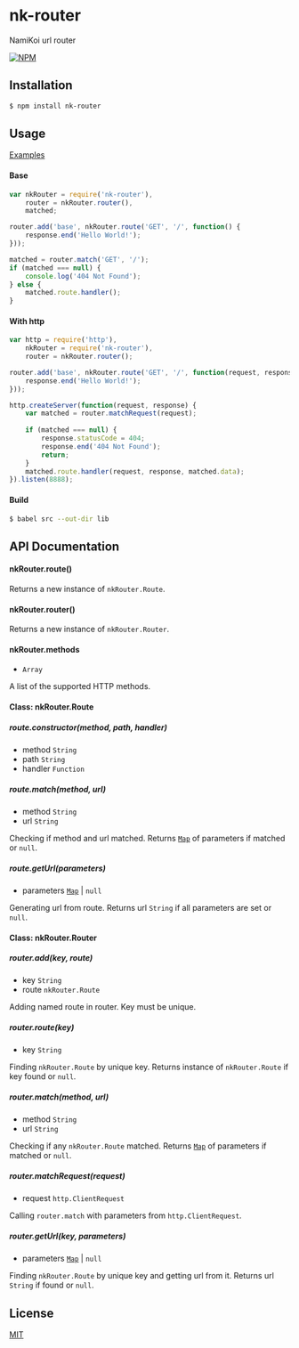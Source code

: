 # nk-router
NamiKoi url router

[![NPM](https://nodei.co/npm/nk-router.png)](https://nodei.co/npm/nk-router)



## Installation
```bash
$ npm install nk-router
```



## Usage
[Examples](https://github.com/IncSW/nk-router/blob/master/examples)

#### Base
```js
var nkRouter = require('nk-router'),
    router = nkRouter.router(),
    matched;

router.add('base', nkRouter.route('GET', '/', function() {
    response.end('Hello World!');
}));

matched = router.match('GET', '/');
if (matched === null) {
    console.log('404 Not Found');
} else {
    matched.route.handler();   
}
```

#### With http
```js
var http = require('http'),
    nkRouter = require('nk-router'),
    router = nkRouter.router();

router.add('base', nkRouter.route('GET', '/', function(request, response, data) {
    response.end('Hello World!');
}));

http.createServer(function(request, response) {
    var matched = router.matchRequest(request);
    
    if (matched === null) {
        response.statusCode = 404;
        response.end('404 Not Found');
        return;
    }
    matched.route.handler(request, response, matched.data);
}).listen(8888);
```

#### Build
```bash
$ babel src --out-dir lib
```



## API Documentation
#### nkRouter.route()
Returns a new instance of `nkRouter.Route`.

#### nkRouter.router()
Returns a new instance of `nkRouter.Router`.

#### nkRouter.methods
* `Array`

A list of the supported HTTP methods.

#### Class: nkRouter.Route
##### route.constructor(method, path, handler)
* method `String`
* path `String`
* handler `Function`

##### route.match(method, url)
* method `String`
* url `String`

Checking if method and url matched.
Returns [`Map`](https://developer.mozilla.org/en-US/docs/Web/JavaScript/Reference/Global_Objects/Map) of parameters if matched or `null`.

##### route.getUrl(parameters)
* parameters [`Map`](https://developer.mozilla.org/en-US/docs/Web/JavaScript/Reference/Global_Objects/Map) | `null`

Generating url from route.
Returns url `String` if all parameters are set or `null`.

#### Class: nkRouter.Router
##### router.add(key, route)
* key `String`
* route `nkRouter.Route`

Adding named route in router. Key must be unique.

##### router.route(key)
* key `String`

Finding `nkRouter.Route` by unique key.
Returns instance of `nkRouter.Route` if key found or `null`.

##### router.match(method, url)
* method `String`
* url `String`

Checking if any `nkRouter.Route` matched.
Returns [`Map`](https://developer.mozilla.org/en-US/docs/Web/JavaScript/Reference/Global_Objects/Map) of parameters if matched or `null`.

##### router.matchRequest(request)
* request `http.ClientRequest`

Calling `router.match` with parameters from `http.ClientRequest`.

##### router.getUrl(key, parameters)
* parameters [`Map`](https://developer.mozilla.org/en-US/docs/Web/JavaScript/Reference/Global_Objects/Map) | `null`

Finding `nkRouter.Route` by unique key and getting url from it.
Returns url `String` if found or `null`.


## License
[MIT](https://github.com/IncSW/nk-router/blob/master/LICENSE)